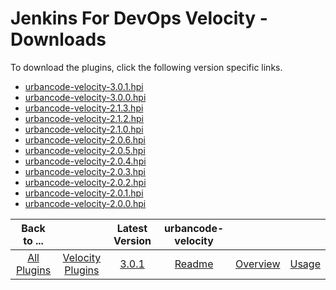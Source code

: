 # Jenkins For DevOps Velocity - Downloads

To download the plugins, click the following version specific links.

- [urbancode-velocity-3.0.1.hpi](https://github.com/jenkinsci/urbancode-velocity-plugin/releases/download/3.0.1/urbancode-velocity-3.0.1.hpi)
- [urbancode-velocity-3.0.0.hpi](https://github.com/jenkinsci/urbancode-velocity-plugin/releases/download/3.0.0/urbancode-velocity-3.0.0.hpi)
- [urbancode-velocity-2.1.3.hpi](https://updates.jenkins.io/download/plugins/urbancode-velocity/2.1.3/urbancode-velocity.hpi)
- [urbancode-velocity-2.1.2.hpi](https://updates.jenkins.io/download/plugins/urbancode-velocity/2.1.2/urbancode-velocity.hpi)
- [urbancode-velocity-2.1.0.hpi](https://updates.jenkins.io/download/plugins/urbancode-velocity/2.1.0/urbancode-velocity.hpi)
- [urbancode-velocity-2.0.6.hpi](https://updates.jenkins.io/download/plugins/urbancode-velocity/2.0.6/urbancode-velocity.hpi)
- [urbancode-velocity-2.0.5.hpi](https://updates.jenkins.io/download/plugins/urbancode-velocity/2.0.5/urbancode-velocity.hpi)
- [urbancode-velocity-2.0.4.hpi](https://updates.jenkins.io/download/plugins/urbancode-velocity/2.0.4/urbancode-velocity.hpi)
- [urbancode-velocity-2.0.3.hpi](https://updates.jenkins.io/download/plugins/urbancode-velocity/2.0.3/urbancode-velocity.hpi)
- [urbancode-velocity-2.0.2.hpi](https://updates.jenkins.io/download/plugins/urbancode-velocity/2.0.2/urbancode-velocity.hpi)
- [urbancode-velocity-2.0.1.hpi](https://updates.jenkins.io/download/plugins/urbancode-velocity/2.0.1/urbancode-velocity.hpi)
- [urbancode-velocity-2.0.0.hpi](https://github.com/jenkinsci/urbancode-velocity-plugin/releases/download/2.0.0/urbancode-velocity.hpi)

|Back to ...||Latest Version|urbancode-velocity |||
| :---: | :---: | :---: | :---: | :---: | :---: |
|[All Plugins](../../index.md)|[Velocity Plugins](../README.md)|[3.0.1](https://github.com/jenkinsci/urbancode-velocity-plugin/releases/download/3.0.1/urbancode-velocity-3.0.1.hpi)|[Readme](README.md)|[Overview](overview.md)|[Usage](usage.md)|